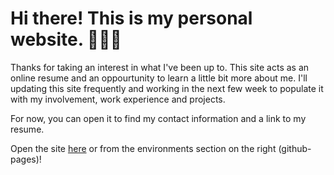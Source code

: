 # Hi there! This is my personal website. 🥳🥳🥳

Thanks for taking an interest in what I've been up to. This site acts as an online resume and an oppourtunity to learn a little bit more about me. I'll updating this site frequently and working in the next few week to populate it with my involvement, work experience and projects.

For now, you can open it to find my contact information and a link to my resume.

Open the site [here](https://sabrinabutton.github.io) or from the environments section on the right (github-pages)! 

